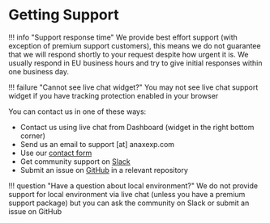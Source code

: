 # Getting Support

!!! info "Support response time"
    We provide best effort support (with exception of premium support customers), this means we do not guarantee that we will respond shortly to your request despite how urgent it is. We usually respond in EU business hours and try to give initial responses within one business day.  

!!! failure "Cannot see live chat widget?"
    You may not see live chat support widget if you have tracking protection enabled in your browser 

You can contact us in one of these ways:

* Contact us using live chat from Dashboard (widget in the right bottom corner)
* Send us an email to support [at] anaxexp.com
* Use our [contact form](https://anaxexp.wufoo.com/forms/contact-us/)
* Get community support on [Slack](https://slack.anaxexp.com/)
* Submit an issue on [GitHub](https://github.com/anaxexp) in a relevant repository 

!!! question "Have a question about local environment?"
    We do not provide support for local environment via live chat (unless you have a premium support package) but you can ask the community on Slack or submit an issue on GitHub 